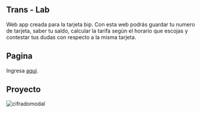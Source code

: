 ## Trans - Lab

Web app creada para la tarjeta bip. Con esta web podrás guardar tu numero de tarjeta, saber tu saldo, calcular la tarifa según el horario que escojas y contestar tus dudas con respecto a la misma tarjeta. 

## Pagina
Ingresa [aqui](https://natalialt.github.io/transLab/). 

## Proyecto


![cifradomodal](https://user-images.githubusercontent.com/39282668/47385342-51939180-d6cf-11e8-97fd-fdf0e21ac224.png)


